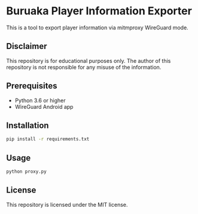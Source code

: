 # Buruaka Player Information Exporter

This is a tool to export player information via mitmproxy WireGuard mode.

## Disclaimer

This repository is for educational purposes only. The author of this repository is not responsible for any misuse of the information.

## Prerequisites

- Python 3.6 or higher
- WireGuard Android app

## Installation

```bash
pip install -r requirements.txt
```

## Usage

```bash
python proxy.py
```

## License

This repository is licensed under the MIT license.
